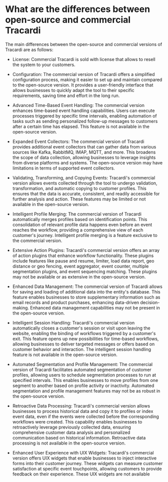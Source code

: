 # What are the differences between open-source and commercial Tracardi

The main differences between the open-source and commercial versions of Tracardi are as follows:
   
* License: Commercial Tracardi is sold with license that allows to resell the system to your customers.  

* Configuration: The commercial version of Tracardi offers a simplified configuration process, making it easier to set
  up and maintain compared to the open-source version. It provides a user-friendly interface that allows businesses to
  quickly adapt the tool to their specific requirements, saving time and effort in the long run.
 
* Advanced Time-Based Event Handling: The commercial version enhances time-based event handling capabilities. Users can
  execute processes triggered by specific time intervals, enabling automation of tasks such as sending personalized
  follow-up messages to customers after a certain time has elapsed. This feature is not available in the open-source
  version.
 
* Expanded Event Collectors: The commercial version of Tracardi provides additional event collectors that can gather
  data from various sources like Kafka, RabbitMQ, IMAP, MQTT, and more. This broadens the scope of data collection,
  allowing businesses to leverage insights from diverse platforms and systems. The open-source version may have
  limitations in terms of supported event collectors.
 
* Validating, Transforming, and Copying Events: Tracardi's commercial version allows events collected through the tool
  to undergo validation, transformation, and automatic copying to customer profiles. This ensures that the data is
  accurate, consistent, and readily accessible for further analysis and action. These features may be limited or not
  available in the open-source version.
 
* Intelligent Profile Merging: The commercial version of Tracardi automatically merges profiles based on identification
  points. This consolidation of relevant profile data happens even before an event reaches the workflow, providing a
  comprehensive view of each customer's journey. Intelligent profile merging is a feature exclusive to the commercial
  version.
 
* Extensive Action Plugins: Tracardi's commercial version offers an array of action plugins that enhance workflow
  functionality. These plugins include features like pause and resume, limiter, load data report, geo distance or geo
  fencing, event aggregator, event counter, multiple segmentation plugins, and event sequencing matching. These plugins
  may not be available or as extensive in the open-source version.
 
* Enhanced Data Management: The commercial version of Tracardi allows for saving and loading of additional data into the
  entity's database. This feature enables businesses to store supplementary information such as email records and
  product purchases, enhancing data-driven decision-making. Enhanced data management capabilities may not be present in
  the open-source version.
 
* Intelligent Session Handling: Tracardi's commercial version automatically closes a customer's session or visit upon
  leaving the website, enabling the binding of workflows triggered by a customer's exit. This feature opens up new
  possibilities for time-based workflows, allowing businesses to deliver targeted messages or offers based on customer
  behavior and interaction. The intelligent session handling feature is not available in the open-source version.

* Automated Segmentation and Profile Management: The commercial version of Tracardi facilitates automated segmentation
  of customer profiles, allowing users to schedule segmentation processes to run at specified intervals. This enables
  businesses to move profiles from one segment to another based on profile activity or inactivity. Automated
  segmentation and profile management features may not be as robust in the open-source version.
 
* Retroactive Data Processing: Tracardi's commercial version allows businesses to process historical data and copy it to
  profiles or index event data, even if the events were collected before the corresponding workflows were created. This
  capability enables businesses to retroactively leverage previously collected data, ensuring comprehensive customer
  data analysis and personalized communication based on historical information. Retroactive data processing is not
  available in the open-source version.
 
* Enhanced User Experience with UIX Widgets: Tracardi's commercial version offers UIX widgets that enable businesses to
  inject interactive forms into their customer journey. These widgets can measure customer satisfaction at specific
  event touchpoints, allowing customers to provide feedback on their experience. These UIX widgets are not available